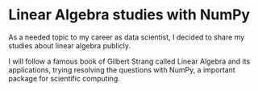 # Linear Algebra studies with NumPy

As a needed topic to my career as data scientist, I decided to share my studies about linear algebra publicly. 

I will follow a famous book of Gilbert Strang called Linear Algebra and its applications, trying resolving the questions with NumPy, a important package for scientific computing.
